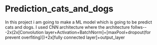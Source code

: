 # Prediction_cats_and_dogs
In this project i am going to make a ML model which is going to be predict cats and dogs. 
I used CNN architecture where the architecture follws--
-2x(2x[Convolution layer+Activation+BatchNorm]+[maxPool+dropout(for prevent overfiting)])+2x[fully connected layer]+output_layer
